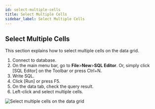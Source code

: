 ```yaml
---
id: select-multiple-cells
title: Select Multiple Cells
sidebar_label: Select Multiple Cells
---
```


## Select Multiple Cells

This section explains how to select multiple cells on the data grid.

1. Connect to database.
2. On the main menu bar, go to **File**>**New**>**SQL Editor**. Or, simply click [SQL Editor] on the Toolbar or press Ctrl+N.
3. Write SQL.
4. Click [Run] or press F5.
5. On the data tab, check the query result.
6. Left-click and select multiple cells.

![Select multiple cells on the data grid](https://s3.ap-northeast-2.amazonaws.com/sqlgate-manual-content/76B89804E24413FC43554B6539D19B87.jpg)